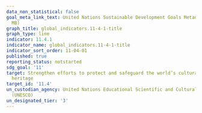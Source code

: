 ```yaml
---
data_non_statistical: false
goal_meta_link_text: United Nations Sustainable Development Goals Metadata (PDF 4.0
  MB)
graph_title: global_indicators.11-4-1-title
graph_type: line
indicator: 11.4.1
indicator_name: global_indicators.11-4-1-title
indicator_sort_order: 11-04-01
published: true
reporting_status: notstarted
sdg_goal: '11'
target: Strengthen efforts to protect and safeguard the world’s cultural and natural
  heritage
target_id: '11.4'
un_custodian_agency: United Nations Educational Scientific and Cultural Organization
  (UNESCO)
un_designated_tier: '3'
---
```

